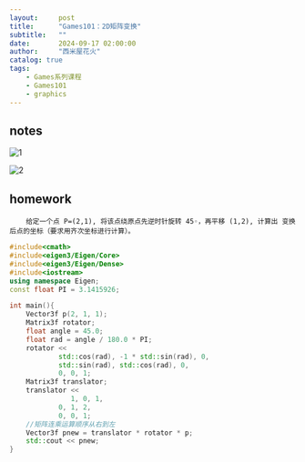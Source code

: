 ```yaml
---
layout:     post
title:      "Games101：2D矩阵变换"
subtitle:   ""
date:       2024-09-17 02:00:00
author:     "西米屋花火"
catalog: true
tags:
    - Games系列课程
    - Games101
    - graphics
---
```


## notes

![1](https://pub-2abc7423feaa4ecb8f59a4cc2d6f2bc5.r2.dev/0-1.PNG)

![2](https://pub-2abc7423feaa4ecb8f59a4cc2d6f2bc5.r2.dev/0-2.PNG)

## homework

        给定一个点 P=(2,1), 将该点绕原点先逆时针旋转 45◦，再平移 (1,2), 计算出 变换后点的坐标（要求用齐次坐标进行计算）。

```cpp
#include<cmath>
#include<eigen3/Eigen/Core>
#include<eigen3/Eigen/Dense>
#include<iostream>
using namespace Eigen;
const float PI = 3.1415926;

int main(){
    Vector3f p(2, 1, 1);
    Matrix3f rotator;
    float angle = 45.0;
    float rad = angle / 180.0 * PI;
    rotator <<
            std::cos(rad), -1 * std::sin(rad), 0,
            std::sin(rad), std::cos(rad), 0,
            0, 0, 1;
    Matrix3f translator;
    translator <<
               1, 0, 1,
            0, 1, 2,
            0, 0, 1;
    //矩阵连乘运算顺序从右到左
    Vector3f pnew = translator * rotator * p;
    std::cout << pnew;
}
```
